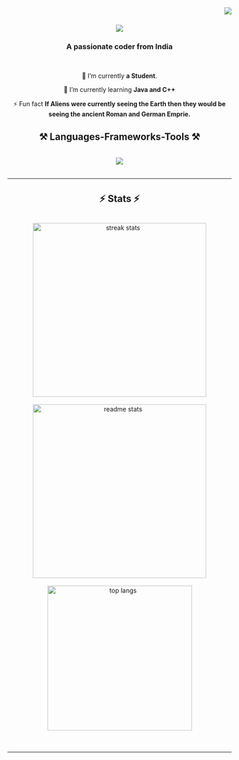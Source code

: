 <img align="right" src="https://visitor-badge.laobi.icu/badge?page_id=TanujPurva.TanujPurva" />

<h1 align="center">
    <img src="https://readme-typing-svg.herokuapp.com/?font=Righteous&size=35&center=true&vCenter=true&width=500&height=70&duration=4000&lines=Hi+There!+👋;Nice+to+see+you😊;" />
</h1>

<h3 align="center">A passionate coder from India </h3>

<br/>

<div align="center">
 
 🔭 I’m currently **a Student**.
 
 🌱 I’m currently learning **Java and C++**

⚡ Fun fact **If Aliens were currently seeing the Earth then they would be seeing the ancient Roman and German Emprie.**

 </div>
 
<h2 align="center">⚒️ Languages-Frameworks-Tools ⚒️</h2>
<br/>

<div align="center">
    <img src="https://skillicons.dev/icons?i=html,vscode,github,git,c,java" />
</div>
<br/>
</div>

<hr/>


<h2 align="center">⚡ Stats ⚡</h2>
<br>
<div align=center>
  <img width=390 src="https://github-readme-streak-stats-salesp07.vercel.app/?user=Incarnate001&count_private=true&theme=react&border_radius=10" alt="streak stats"/>
    <br><br>
  <img width=390 src="https://github-readme-stats-salesp07.vercel.app/api?username=Incarnate001&count_private=true&show_icons=true&theme=react&rank_icon=github&border_radius=10" alt="readme stats" />
  <br><br>
  <img width=325 align="center" src="https://github-readme-stats-salesp07.vercel.app/api/top-langs/?username=Incarnate001&hide=HTML&langs_count=8&layout=compact&theme=react&border_radius=10&size_weight=0.5&count_weight=0.5&exclude_repo=github-readme-stats" alt="top langs" />
</div>
<br/><br/>



<hr/>

<br/>

<br/>
